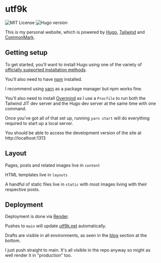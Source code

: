 # utf9k

![MIT License](https://img.shields.io/github/license/marcus-crane/utf9k)
![Hugo version](https://img.shields.io/badge/hugo-v0.83.1-blue)

This is my personal website, which is powered by [Hugo](https://www.gohugo.io), [Tailwind](https://tailwindcss.com/) and [CommonMark](https://commonmark.org).

## Getting setup

To get started, you'll want to install Hugo using one of the variety of [officially supported installation methods](https://gohugo.io/getting-started/installing/).

You'll also need to have [npm](https://www.npmjs.com/get-npm) installed.

I recommend using [yarn](https://yarnpkg.com/) as a package manager but npm works fine.

You'll also need to install [Overmind](https://github.com/DarthSim/overmind) as I use a `Procfile` to run both the Tailwind JIT dev server and the Hugo dev server at the same time with one command.

Once you've got all of that set up, running `yarn start` will do everything required to start up a local server.

You should be able to access the development version of the site at http://localhost:1313

## Layout

Pages, posts and related images live in `content`

HTML templates live in `layouts`

A handful of static files live in `static` with most images living with their respective posts.

## Deployment

Deployment is done via [Render](https://render.com).

Pushes to `main` will update [utf9k.net](https://utf9k.net) automatically.

Drafts are visible in all environments, as seen in the [blog](https://utf9k.net/blog) section at the bottom.

I just push straight to main. It's all visible in the repo anyway so might as well render it in "production" too.
